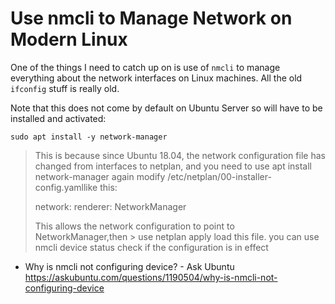 # Use nmcli to Manage Network on Modern Linux

One of the things I need to catch up on is use of `nmcli` to manage
everything about the network interfaces on Linux machines. All the old
`ifconfig` stuff is really old.

Note that this does not come by default on Ubuntu Server so will have to
be installed and activated:

```
sudo apt install -y network-manager
```

> This is because since Ubuntu 18.04, the network configuration file has
> changed from interfaces to netplan, and you need to use apt install
> network-manager again modify /etc/netplan/00-installer-config.yamllike
> this:
>
>   network:
>       renderer: NetworkManager
>
> This allows the network configuration to point to
> NetworkManager,then >   use netplan apply load this file. you can
> use nmcli device status check if the configuration is in effect
 

* Why is nmcli not configuring device? - Ask Ubuntu  
  <https://askubuntu.com/questions/1190504/why-is-nmcli-not-configuring-device>
